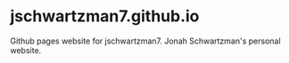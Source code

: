 # jschwartzman7.github.io
Github pages website for jschwartzman7. Jonah Schwartzman's personal website.
